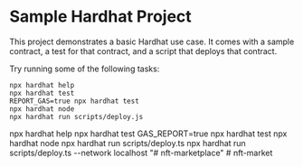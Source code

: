 # Sample Hardhat Project

This project demonstrates a basic Hardhat use case. It comes with a sample contract, a test for that contract, and a script that deploys that contract.

Try running some of the following tasks:

```shell
npx hardhat help
npx hardhat test
REPORT_GAS=true npx hardhat test
npx hardhat node
npx hardhat run scripts/deploy.js
```

npx hardhat help
npx hardhat test
GAS_REPORT=true npx hardhat test
npx hardhat node
npx hardhat run scripts/deploy.ts
npx hardhat run scripts/deploy.ts --network localhost
"# nft-marketplace"
#   n f t - m a r k e t 
 
 
